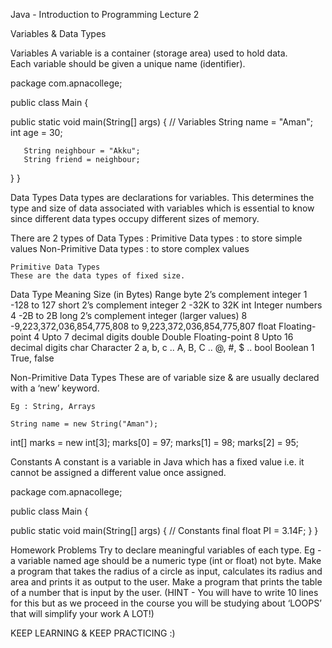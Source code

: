 
Java - Introduction to Programming
Lecture 2



Variables & Data Types

Variables
A variable is a container (storage area) used to hold data.  
Each variable should be given a unique name (identifier).  

package com.apnacollege;

public class Main {

   public static void main(String[] args) {
      // Variables
       String name = "Aman";
       int age = 30;

       String neighbour = "Akku";
       String friend = neighbour;
   }
}


Data Types
Data types are declarations for variables. This determines the type and size of  data associated with variables which is essential to know since different data  types occupy different sizes of memory.

There are 2 types of Data Types :
Primitive Data types : to store simple values
Non-Primitive Data types : to store complex values

	Primitive Data Types
	These are the data types of fixed size.


	
Data Type 
Meaning
Size 
(in Bytes)
Range
byte
2’s complement integer
1
-128 to 127
short
2’s complement integer
2
-32K to 32K
int 
Integer numbers
4
-2B to 2B
long
2’s complement integer
(larger values)
8
-9,223,372,036,854,775,808 
to 9,223,372,036,854,775,807
float 
Floating-point 
4
Upto 7 decimal digits
double 
Double Floating-point 
8
Upto 16 decimal digits
char 
Character 
2
a, b, c ..
A, B, C ..
@, #, $ ..
bool 
Boolean 
1
True, false


Non-Primitive Data Types
	These are of variable size & are usually declared with a ‘new’ keyword.

	Eg : String, Arrays

	String name = new String("Aman");
int[] marks = new int[3];
marks[0] = 97;
marks[1] = 98;
marks[2] = 95;

Constants
A constant is a variable in Java which has a fixed value i.e. it cannot be assigned a different value once assigned.

package com.apnacollege;

public class Main {

   public static void main(String[] args) {
  // Constants
       final float PI = 3.14F;
   }
}




Homework Problems
Try to declare meaningful variables of each type. Eg - a variable named age should be a numeric type (int or float) not byte.
Make a program that takes the radius of a circle as input, calculates its radius and area and prints it as output to the user.
Make a program that prints the table of a number that is input by the user. 
(HINT - You will have to write 10 lines for this but as we proceed in the course you will be studying about ‘LOOPS’ that will simplify your work A LOT!)


KEEP LEARNING & KEEP PRACTICING :)

